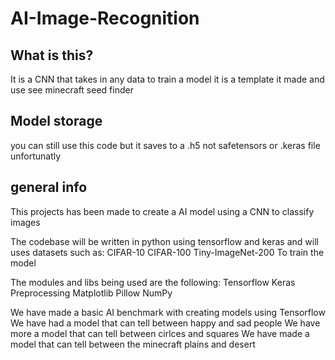 # AI-Image-Recognition

## What is this?
It is a CNN that takes in any data to train a model it is a template it made and use see minecraft seed finder

## Model storage
you can still use this code but it saves to a .h5 not safetensors or .keras file unfortunatly
## general info
This projects has been made to create a AI model using a CNN to classify images 

The codebase will be written in python using tensorflow and keras and will uses datasets such as:
  CIFAR-10
  CIFAR-100
  Tiny-ImageNet-200
To train the model


The modules and libs being used are the following:
  Tensorflow
  Keras
  Preprocessing
  Matplotlib
  Pillow
  NumPy



We have made a basic AI benchmark with creating models using Tensorflow
We have had a model that can tell between happy and sad people
We have more a model that can tell between cirlces and squares
We have made a model that can tell between the minecraft plains and desert


